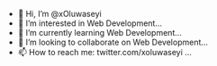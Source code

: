 - 👋 Hi, I’m @xOluwaseyi
- 👀 I’m interested in Web Development...
- 🌱 I’m currently learning Web Development...
- 💞️ I’m looking to collaborate on Web Development...
- 📫 How to reach me: twitter.com/xoluwaseyi ...

<!---
xOluwaseyi/xOluwaseyi is a ✨ special ✨ repository because its `README.md` (this file) appears on your GitHub profile.
You can click the Preview link to take a look at your changes.
--->
